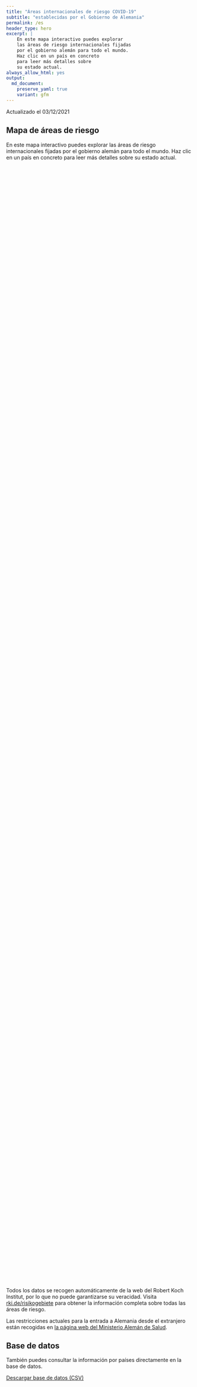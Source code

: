 ```yaml
---
title: "Áreas internacionales de riesgo COVID-19"
subtitle: "establecidas por el Gobierno de Alemania"
permalink: /es
header_type: hero
excerpt: |
    En este mapa interactivo puedes explorar
    las áreas de riesgo internacionales fijadas
    por el gobierno alemán para todo el mundo.
    Haz clic en un país en concreto
    para leer más detalles sobre
    su estado actual.
always_allow_html: yes
output: 
  md_document:
    preserve_yaml: true
    variant: gfm
---
```


<!-- Modify _R/index_es.Rmd file instead -->

<p class="text-right font-weight-bold">

Actualizado el 03/12/2021

</p>

## Mapa de áreas de riesgo

En este mapa interactivo puedes explorar las áreas de riesgo
internacionales fijadas por el gobierno alemán para todo el mundo. Haz
clic en un país en concreto para leer más detalles sobre su estado
actual.

<div id="leaflet" class="leaflet html-widget" style="width:100%;height:75vh;">

</div>

<script src="https://corona-atlas.de/assets/data/locale_es.js"></script>

<script src="https://corona-atlas.de/assets/js/map.js"></script>

Todos los datos se recogen automáticamente de la web del Robert Koch
Institut, por lo que no puede garantizarse su veracidad. Visita
[rki.de/risikogebiete](https://rki.de/risikogebiete) para obtener la
información completa sobre todas las áreas de riesgo.

Las restricciones actuales para la entrada a Alemania desde el
extranjero están recogidas en [la página web del Ministerio Alemán de
Salud](https://www.bundesgesundheitsministerium.de/en/coronavirus/current-information-for-travellers).

## Base de datos

También puedes consultar la información por países directamente en la
base de datos.

<div id="reactable" class="reactable html-widget" style="width:auto;height:auto;"></div>
<script type="application/json" data-for="reactable">{"x":{"tag":{"name":"Reactable","attribs":{"data":{"País/Región":["Afganistán","Angola","Albania","Andorra","Emiratos Árabes Unidos","Argentina","Armenia","Antigua y Barbuda","Australia","Austria","Azerbayán","Burundi","Bélgica","Benín","Burquina Faso","Bangladesh","Bulgaria","Bahrein","Bahamas","Bosnia y Herzegovina","Bielorrusia","Belice","Bolivia","Brasil","Barbados","Brunei","Bhután","Botsuana","República Centro-africana","Canadá","Suiza","Chile","China","Costa de Marfil","Camerún","República Democráctica del Congo","Congo","Colombia","Comores, Islas","Cabo Verde","Costa Rica","Cuba","Chipre","República Checa","Alemania","Yibuti","Dominica","Dinamarca","República Dominicana","Algeria","Ecuador","Egipto","Eritrea","España","Estonia","Etiopía","Finlandia","Fiyi","Francia","Micronesia","Gabón","Reino Unido","Georgia","Ghana","Guinea","Gambia","Guinea-Bissau","Guinea Ecuatorial","Grecia","Granada","Guatemala","Guyana","Hong Kong","Honduras","Croacia","Haití","Hungría","Indonesia","India","Irlanda","Irán","Iraq","Islandia","Israel","Italia","Jamaica","Jordania","Japón","Kazajistán","Kenia","Kirgizstán","Camboya","Kiribati","San Cristobo y Nevis","Corea del Sur","Kuwait","Laos","Líbano","Liberia","Libia","Santa Lucía","Liechtenstein","Sri Lanka","Lesoto","Lituania","Luxemburgo","Letonia","Marruecos","Mónaco","Moldavia","Madagascar","Islas Maldivas","México","Islas Marshall","Macedonia del Norte","Mali","Malta","Myanmar/Burma","Montenegro","Mongolia","Mozambique","Mauritania","Mauricio","Malawi","Malasia","Namibia","Niger","Nigeria","Nicaragua","Niue","Países Bajos","Noruega","Nepal","Nauru","Nueva Zelanda","Omán","Pakistán","Panamá","Perú","Filipinas","Palau","Papúa Nueva Guinea","Polonia","Corea del Norte","Portugal","Paraguay","Qatar","Rumanía","Federación Rusa","Ruanda","Arabia Saudí","Sudán","Senegal","Singapur","Islas Salomón","Sierra Leona","El Salvador","San Marino","Somalia","Serbia","Sudán del Sur","Santo Tomé y Príncipe","Surinám","Eslovaquia","Eslovenia","Suecia","Esuatini","Seychelles","Siria","Chad","Togo","Tailandia","Tadjikistán","Turkmenistán","Timor Oriental","Tonga","Trinidad y Tobago","Tunez","Turquía","Tuvalu","República Unida de Tanzania","Uganda","Ucrania","Uruguay","Estados Unidos","Uzbekistán","Ciudad del Vaticano","San Vicente y las Granadinas","Venezuela","Vietnam","Vanuatu","Samoa","Kosovo","Yemen","Suráfrica","Zambia","Zimbabue"],"Nivel de riesgo":["No es área de riesgo","No es área de riesgo","Área de alto riesgo","No es área de riesgo","No es área de riesgo","No es área de riesgo","Área de alto riesgo","No es área de riesgo","No es área de riesgo","Área de alto riesgo","No es área de riesgo","Área de alto riesgo","Área de alto riesgo","No es área de riesgo","No es área de riesgo","No es área de riesgo","Área de alto riesgo","No es área de riesgo","No es área de riesgo","Área de alto riesgo","Área de alto riesgo","Área de alto riesgo","No es área de riesgo","No es área de riesgo","Área de alto riesgo","No es área de riesgo","No es área de riesgo","Área de variante viral","No es área de riesgo","No es área de riesgo","Área de alto riesgo","No es área de riesgo","No es área de riesgo","No es área de riesgo","Área de alto riesgo","No es área de riesgo","Área de alto riesgo","No es área de riesgo","No es área de riesgo","No es área de riesgo","No es área de riesgo","No es área de riesgo","No es área de riesgo","Área de alto riesgo",null,"No es área de riesgo","Área de alto riesgo","No es área de riesgo","No es área de riesgo","No es área de riesgo","No es área de riesgo","Área de alto riesgo","No es área de riesgo","No es área de riesgo","Área de alto riesgo","Área de alto riesgo","No es área de riesgo","No es área de riesgo","No es área de riesgo","No es área de riesgo","No es área de riesgo","Área de alto riesgo","Área de alto riesgo","No es área de riesgo","No es área de riesgo","No es área de riesgo","No es área de riesgo","No es área de riesgo","Área de alto riesgo","No es área de riesgo","No es área de riesgo","No es área de riesgo","No es área de riesgo","No es área de riesgo","Área de alto riesgo","Área de alto riesgo","Área de alto riesgo","No es área de riesgo","No es área de riesgo","Área de alto riesgo","Área de alto riesgo","No es área de riesgo","No es área de riesgo","No es área de riesgo","No es área de riesgo","No es área de riesgo","Área de alto riesgo","No es área de riesgo","No es área de riesgo","No es área de riesgo","No es área de riesgo","No es área de riesgo","No es área de riesgo","No es área de riesgo","No es área de riesgo","No es área de riesgo","Área de alto riesgo","No es área de riesgo","No es área de riesgo","Área de alto riesgo","No es área de riesgo","Área de alto riesgo","No es área de riesgo","Área de variante viral","Área de alto riesgo","No es área de riesgo","Área de alto riesgo","No es área de riesgo","No es área de riesgo","Área de alto riesgo","No es área de riesgo","No es área de riesgo","Área de alto riesgo","No es área de riesgo","Área de alto riesgo","No es área de riesgo","No es área de riesgo","No es área de riesgo","Área de alto riesgo","Área de alto riesgo","Área de variante viral","No es área de riesgo","Área de alto riesgo","Área de variante viral","Área de alto riesgo","Área de variante viral","No es área de riesgo","No es área de riesgo","No es área de riesgo","No es área de riesgo","Área de alto riesgo","No es área de riesgo","No es área de riesgo","No es área de riesgo","No es área de riesgo","No es área de riesgo","No es área de riesgo","No es área de riesgo","No es área de riesgo","Área de alto riesgo","No es área de riesgo","Área de alto riesgo","Área de alto riesgo","Área de alto riesgo","No es área de riesgo","No es área de riesgo","No es área de riesgo","Área de alto riesgo","Área de alto riesgo","No es área de riesgo","No es área de riesgo","Área de alto riesgo","No es área de riesgo","No es área de riesgo","No es área de riesgo","No es área de riesgo","No es área de riesgo","No es área de riesgo","No es área de riesgo","Área de alto riesgo","No es área de riesgo","No es área de riesgo","No es área de riesgo","Área de alto riesgo","Área de alto riesgo","No es área de riesgo","Área de variante viral","Área de alto riesgo","Área de alto riesgo","No es área de riesgo","No es área de riesgo","No es área de riesgo","Área de alto riesgo","Área de alto riesgo","No es área de riesgo","No es área de riesgo","Área de alto riesgo","No es área de riesgo","Área de alto riesgo","No es área de riesgo","Área de alto riesgo","No es área de riesgo","Área de alto riesgo","No es área de riesgo","No es área de riesgo","No es área de riesgo","No es área de riesgo","No es área de riesgo","Área de alto riesgo","Área de alto riesgo","No es área de riesgo","No es área de riesgo","No es área de riesgo","Área de alto riesgo","Área de variante viral","No es área de riesgo","Área de variante viral"],"Detalles":[null,null,"desde el 05/09/2021",null,null,null,"desde el 19/09/2021",null,null,"desde el 14/11/2021. A excepción de las siguientes regiones: -Eben am Achensee; -Jungholz; -Mittelberg; -Rißtal",null,"desde el 26/09/2021","desde el 21/11/2021",null,null,null,"desde el 24/10/2021",null,null,"desde el 12/09/2021","desde el 03/10/2021","desde el 19/09/2021",null,null,"desde el 19/09/2021",null,null,"desde el 28/11/2021",null,null,"desde el 05/12/2021",null,null,null,"desde el 24/10/2021",null,"desde el 24/10/2021",null,null,null,null,null,null,"desde el 14/11/2021",null,null,"desde el 22/08/2021",null,null,null,null,"desde el 24/01/2021",null,null,"desde el 10/10/2021","desde el 26/09/2021",null,null,null,null,null,"desde el 07/07/2021","desde el 25/07/2021",null,null,null,null,null,"desde el 21/11/2021",null,null,null,null,null,"desde el 24/10/2021","desde el 08/08/2021","desde el 14/11/2021",null,null,"desde el 21/11/2021","desde el 24/01/2021",null,null,null,null,null,"desde el 05/12/2021",null,null,null,null,null,null,null,null,null,"desde el 14/11/2021",null,null,"desde el 18/07/2021",null,"desde el 05/12/2021",null,"desde el 28/11/2021","desde el 03/10/2021",null,"desde el 10/10/2021",null,null,"desde el 19/09/2021",null,null,"desde el 08/08/2021",null,"desde el 22/08/2021",null,null,null,"desde el 15/08/2021","desde el 13/06/2021","desde el 28/11/2021",null,"desde el 05/12/2021","desde el 28/11/2021","desde el 13/06/2021","desde el 28/11/2021",null,null,null,null,"desde el 21/11/2021. El nivel de riesgo afecta a las siguientes regiones: -Bonaire, desde el 27/07/2021; -Saba, desde el 27/07/2021; -Sint Eustatius, desde el 27/07/2021",null,null,null,null,null,null,null,null,"desde el 08/08/2021",null,"desde el 08/08/2021","desde el 05/12/2021","desde el 08/08/2021",null,null,null,"desde el 03/10/2021","desde el 07/07/2021",null,null,"desde el 31/01/2021",null,null,null,null,null,null,null,"desde el 05/09/2021",null,null,null,"desde el 31/10/2021","desde el 26/09/2021",null,"desde el 28/11/2021","desde el 14/02/2021","desde el 31/01/2021",null,null,null,"desde el 08/08/2021","desde el 08/08/2021",null,null,"desde el 08/08/2021",null,"desde el 17/08/2021",null,"desde el 14/03/2021",null,"desde el 10/10/2021",null,null,null,null,null,"desde el 19/09/2021","desde el 15/08/2021",null,null,null,"desde el 10/10/2021","desde el 28/11/2021",null,"desde el 28/11/2021"]},"columns":[{"accessor":"País/Región","name":"País/Región","type":"character"},{"accessor":"Nivel de riesgo","name":"Nivel de riesgo","type":"character"},{"accessor":"Detalles","name":"Detalles","type":"character"}],"filterable":true,"searchable":true,"defaultPageSize":10,"showPageSizeOptions":true,"pageSizeOptions":[10,25,50,100],"paginationType":"jump","showPageInfo":true,"minRows":1,"striped":true,"dataKey":"75c983707bc45b79f459bf132eec6b9b","key":"75c983707bc45b79f459bf132eec6b9b"},"children":[]},"class":"reactR_markup"},"evals":[],"jsHooks":[]}</script>

<p class="text-center my-5">

<a href="assets/dist/db_countries_risk_es.csv" class="btn btn-primary">Descargar
base de datos (CSV)</a>

</p>
